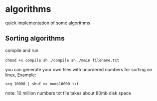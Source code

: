 # algorithms
quick implementation of some algorithms


## Sorting algorithms
compile and run

`chmod +x compile.sh`
`./compile.sh`
`./main filename.txt`

you can generate your own files with unordered numbers for sorting
on linux, Example:
```
seq 10000 | shuf >> nums10000.txt
```
note: 10 million numbers txt file takes about 80mb disk space 
